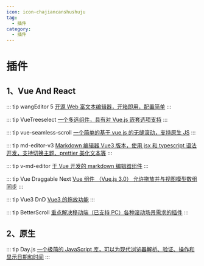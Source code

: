 ```yaml
---
icon: icon-chajiancanshushuju
tag:
  - 插件
category:
  - 插件
---
```


# 插件

## 1、Vue And React

::: tip wangEditor 5
[开源 Web 富文本编辑器，开箱即用，配置简单](https://www.wangeditor.com/)
:::

::: tip VueTreeselect
[一个多选组件，具有对 Vue.js 嵌套选项支持](https://www.javasoho.com/vuetreeselect/index_cn.html)
:::

::: tip vue-seamless-scroll
[一个简单的基于 vue.js 的无缝滚动，支持原生 JS](https://chenxuan0000.github.io/vue-seamless-scroll/zh/)
:::

::: tip md-editor-v3
[Markdown 编辑器 Vue3 版本，使用 jsx 和 typescript 语法开发，支持切换主题、prettier 美化文本等](https://imzbf.github.io/md-editor-v3/zh-CN/index)
:::

::: tip v-md-editor
[于 Vue 开发的 markdown 编辑器组件](https://code-farmer-i.github.io/vue-markdown-editor/zh/)
:::

::: tip Vue Draggable Next
[Vue 组件 （Vue.js 3.0） 允许拖放并与视图模型数组同步](https://github.com/SortableJS/vue.draggable.next)
:::

::: tip Vue3 DnD
[Vue3 的拖放功能](https://www.vue3-dnd.com/)
:::

::: tip BetterScroll
[重点解决移动端（已支持 PC）各种滚动场景需求的插件](https://better-scroll.github.io/docs/zh-CN/)
:::

## 2、原生

::: tip Day.js
[一个极简的 JavaScript 库，可以为现代浏览器解析、验证、操作和显示日期和时间](https://dayjs.fenxianglu.cn/)
:::
